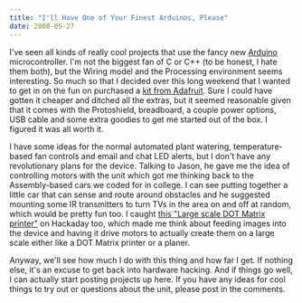 ```yaml
---
title: "I'll Have One of Your Finest Arduinos, Please"
date: 2008-05-27
---
```


I've seen all kinds of really cool projects that use the fancy new <a href="http://www.arduino.cc/">Arduino</a> microcontroller. I'm not the biggest fan of C or C++ (to be honest, I hate them both), but the Wiring model and the Processing environment seems interesting. So much so that I decided over this long weekend that I wanted to get in on the fun on purchased a <a href="http://www.adafruit.com/index.php?main_page=product_info&cPath=17&products_id=68">kit from Adafruit</a>. Sure I could have gotten it cheaper and ditched all the extras, but it seemed reasonable given that it comes with the Protoshield, breadboard, a couple power options, USB cable and some extra goodies to get me started out of the box. I figured it was all worth it.

I have some ideas for the normal automated plant watering, temperature-based fan controls and email and chat LED alerts, but I don't have any revolutionary plans for the device. Talking to Jason, he gave me the idea of controlling motors with the unit which got me thinking back to the Assembly-based cars we coded for in college. I can see putting together a little car that can sense and route around obstacles and he suggested mounting some IR transmitters to turn TVs in the area on and off at random, which would be pretty fun too. I caught <a href="http://geekphysical.blogspot.com/2011/02/giant-printer.html">this "Large scale DOT Matrix printer"</a> on Hackaday too, which made me think about feeding images into the device and having it drive motors to actually create them on a large scale either like a DOT Matrix printer or a planer.

Anyway, we'll see how much I do with this thing and how far I get. If nothing else, it's an excuse to get back into hardware hacking. And if things go well, I can actually start posting projects up here. If you have any ideas for cool things to try out or questions about the unit, please post in the comments.